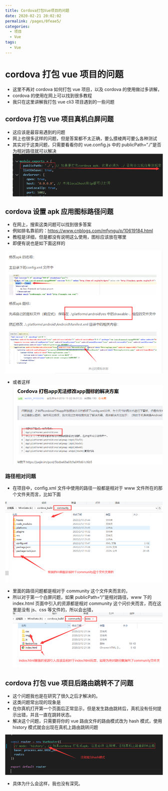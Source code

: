 ```yaml
---
title: Cordova打包Vue项目的问题
date: 2020-02-21 20:02:02
permalink: /pages/0feae5/
categories:
  - 项目
  - Vue
tags:
  - Vue
---
```


# cordova 打包 vue 项目的问题

- 这里不再对 cordova 如何打包 vue 项目，以及 cordova 的使用做过多讲解，
- cordova 的使用在网上可以找到很多教程
- 我只在这里讲解我打包 vue cli3 项目遇到的一些问题

<!-- more -->

## cordova 打包 vue 项目真机白屏问题

- 这应该是最容易遇到的问题
- 网上也很多这样的问题，但是答案都不太正确，要么摸棱两可要么各种测试
- 其实对于这类问题，只需要看看你的 vue.config.js 中的 publicPath=“./”是否为相对路径就可以解决
  <img src="https://raw.githubusercontent.com/coderlyu/au-blog/master/docs/.vuepress/public/images/blogs/cordova-1.png" alt="图片">

## cordova 设置 apk 应用图标路径问题

- 在网上，搜索这类问题可以找到很多答案
- 例如排名靠前的：https://www.cnblogs.com/mfyngu/p/10619184.html
- 教程是详细，但是都没有说明这么使用，图标应该放在哪里
- 即便有说也是如下面这样的

<img src="https://raw.githubusercontent.com/coderlyu/au-blog/master/docs/.vuepress/public/images/blogs/cordova-2.png" alt="图片">

- 或者这样
  <img src="https://raw.githubusercontent.com/coderlyu/au-blog/master/docs/.vuepress/public/images/blogs/cordova-3.png" alt="图片">

### 路径相对问题

- 在项目中，config.xml 文件中使用的路径一般都是相对于 www 文件所在的那个文件夹而言，比如下面

<img src="https://raw.githubusercontent.com/coderlyu/au-blog/master/docs/.vuepress/public/images/blogs/cordova-4.png" alt="图片">

- 里面的路径问题都是相对于 community 这个文件夹而言的，
- 所以对于第一个白屏问题，如果 publicPath=“/”是相对路径，www 下的 index.html 页面中引入的资源都是相对 community 这个问价夹而言，而在这里是没有 js、css 等文件的，所以会出错，
  <img src="https://raw.githubusercontent.com/coderlyu/au-blog/master/docs/.vuepress/public/images/blogs/cordova-5.png" alt="图片">

## cordova 打包 vue 项目后路由跳转不了问题

- 这个问题我也是在研究了很久之后才解决的。
- 这类问题常出现的现象是
- 在你真机打开第一个页面后正常显示，但是发生路由跳转后，真机没有任何提示出错，并且一直在跳转状态。
- 解决这个问题，只需要将你的 vue 路由文件的路由模式改为 hash 模式，使用 history 模式就会出现在真机上路由跳转问题

<img src="https://raw.githubusercontent.com/coderlyu/au-blog/master/docs/.vuepress/public/images/blogs/cordova-6.png" alt="图片">

- 具体为什么会这样，我也没有深究。
